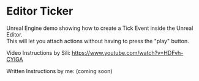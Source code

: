 # Editor Ticker

Unreal Engine demo showing how to create a Tick Event inside the Unreal Editor. <br/>
This will let you attach actions without having to press the "play" button.

Video Instructions by Sili: https://www.youtube.com/watch?v=HDFvh-CYIGA

Written Instructions by me: (coming soon)
